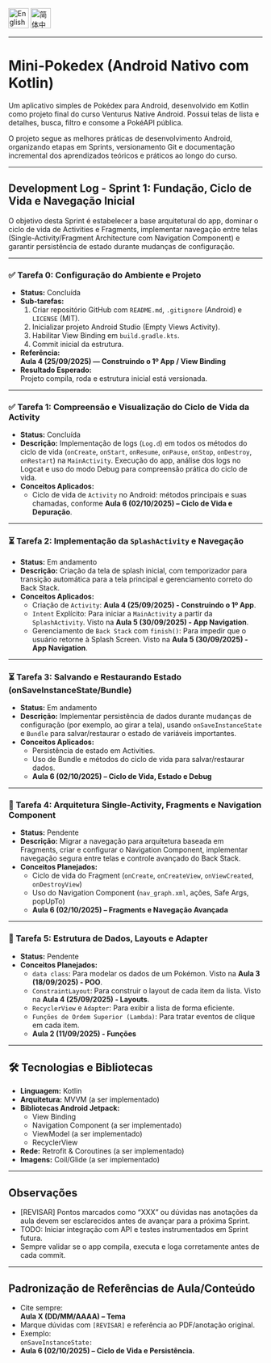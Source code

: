 <p align="center">

<a href="README.en-US.md"><img src="https://img.shields.io/badge/🇺🇸%20English-en--US-blue?style=for-the-badge&logo=translate" alt="English" height="40"/></a>
<a href="README.zh-CN.md"><img src="https://img.shields.io/badge/🇨🇳%20简体中文-zh--CN-orange?style=for-the-badge&logo=translate" alt="简体中文" height="40"/></a>

</p>

---

# Mini-Pokedex (Android Nativo com Kotlin)

Um aplicativo simples de Pokédex para Android, desenvolvido em Kotlin como projeto final do curso Venturus Native Android. Possui telas de lista e detalhes, busca, filtro e consome a PokéAPI pública.

O projeto segue as melhores práticas de desenvolvimento Android, organizando etapas em Sprints, versionamento Git e documentação incremental dos aprendizados teóricos e práticos ao longo do curso.

---

## Development Log - Sprint 1: Fundação, Ciclo de Vida e Navegação Inicial

O objetivo desta Sprint é estabelecer a base arquitetural do app, dominar o ciclo de vida de Activities e Fragments, implementar navegação entre telas (Single-Activity/Fragment Architecture com Navigation Component) e garantir persistência de estado durante mudanças de configuração.

---

### ✅ Tarefa 0: Configuração do Ambiente e Projeto
* **Status:** Concluída
* **Sub-tarefas:**
  1. Criar repositório GitHub com `README.md`, `.gitignore` (Android) e `LICENSE` (MIT).
  2. Inicializar projeto Android Studio (Empty Views Activity).
  3. Habilitar View Binding em `build.gradle.kts`.
  4. Commit inicial da estrutura.
* **Referência:**  
  **Aula 4 (25/09/2025) — Construindo o 1º App / View Binding**
* **Resultado Esperado:**  
  Projeto compila, roda e estrutura inicial está versionada.

---

### ✅ Tarefa 1: Compreensão e Visualização do Ciclo de Vida da Activity
* **Status:** Concluída
* **Descrição:** Implementação de logs (`Log.d`) em todos os métodos do ciclo de vida (`onCreate`, `onStart`, `onResume`, `onPause`, `onStop`, `onDestroy`, `onRestart`) na `MainActivity`. Execução do app, análise dos logs no Logcat e uso do modo Debug para compreensão prática do ciclo de vida.
* **Conceitos Aplicados:**
  * Ciclo de vida de `Activity` no Android: métodos principais e suas chamadas, conforme **Aula 6 (02/10/2025) – Ciclo de Vida e Depuração**.

---

### ⏳ Tarefa 2: Implementação da `SplashActivity` e Navegação
* **Status:** Em andamento
* **Descrição:** Criação da tela de splash inicial, com temporizador para transição automática para a tela principal e gerenciamento correto do Back Stack.
* **Conceitos Aplicados:**
  * Criação de `Activity`: **Aula 4 (25/09/2025) - Construindo o 1º App**.
  * `Intent` Explícito: Para iniciar a `MainActivity` a partir da `SplashActivity`. Visto na **Aula 5 (30/09/2025) - App Navigation**.
  * Gerenciamento de `Back Stack` com `finish()`: Para impedir que o usuário retorne à Splash Screen. Visto na **Aula 5 (30/09/2025) - App Navigation**.

---

### ⏳ Tarefa 3: Salvando e Restaurando Estado (onSaveInstanceState/Bundle)
* **Status:** Em andamento
* **Descrição:** Implementar persistência de dados durante mudanças de configuração (por exemplo, ao girar a tela), usando `onSaveInstanceState` e `Bundle` para salvar/restaurar o estado de variáveis importantes.
* **Conceitos Aplicados:**
  * Persistência de estado em Activities.
  * Uso de Bundle e métodos do ciclo de vida para salvar/restaurar dados.
  * **Aula 6 (02/10/2025) – Ciclo de Vida, Estado e Debug**

---

### 🔲 Tarefa 4: Arquitetura Single-Activity, Fragments e Navigation Component
* **Status:** Pendente
* **Descrição:** Migrar a navegação para arquitetura baseada em Fragments, criar e configurar o Navigation Component, implementar navegação segura entre telas e controle avançado do Back Stack.
* **Conceitos Planejados:**
  * Ciclo de vida do Fragment (`onCreate`, `onCreateView`, `onViewCreated`, `onDestroyView`)
  * Uso do Navigation Component (`nav_graph.xml`, ações, Safe Args, popUpTo)
  * **Aula 6 (02/10/2025) – Fragments e Navegação Avançada**

---

### 🔲 Tarefa 5: Estrutura de Dados, Layouts e Adapter
* **Status:** Pendente
* **Conceitos Planejados:**
  * `data class`: Para modelar os dados de um Pokémon. Visto na **Aula 3 (18/09/2025) - POO**.
  * `ConstraintLayout`: Para construir o layout de cada item da lista. Visto na **Aula 4 (25/09/2025) - Layouts**.
  * `RecyclerView` e `Adapter`: Para exibir a lista de forma eficiente.
  * `Funções de Ordem Superior (Lambda)`: Para tratar eventos de clique em cada item.
  * **Aula 2 (11/09/2025) - Funções**

---

## 🛠 Tecnologias e Bibliotecas

* **Linguagem:** Kotlin
* **Arquitetura:** MVVM (a ser implementado)
* **Bibliotecas Android Jetpack:**
  * View Binding
  * Navigation Component (a ser implementado)
  * ViewModel (a ser implementado)
  * RecyclerView
* **Rede:** Retrofit & Coroutines (a ser implementado)
* **Imagens:** Coil/Glide (a ser implementado)

---

## Observações

- [REVISAR] Pontos marcados como “XXX” ou dúvidas nas anotações da aula devem ser esclarecidos antes de avançar para a próxima Sprint.
- TODO: Iniciar integração com API e testes instrumentados em Sprint futura.
- Sempre validar se o app compila, executa e loga corretamente antes de cada commit.

---

## Padronização de Referências de Aula/Conteúdo

- Cite sempre:  
  **Aula X (DD/MM/AAAA) – Tema**
- Marque dúvidas com `[REVISAR]` e referência ao PDF/anotação original.
- Exemplo:  
  `onSaveInstanceState:` 
- **Aula 6 (02/10/2025) – Ciclo de Vida e Persistência.**
